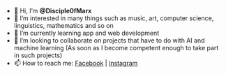 - 👋 Hi, I’m **@Disciple0fMarx**
- 👀 I’m interested in many things such as music, art, computer science, linguistics, mathematics and so on
- 🌱 I’m currently learning app and web development
- 💞️ I’m looking to collaborate on projects that have to do with AI and machine learning (As soon as I become competent enough to take part in such projects)
- 📫 How to reach me: [Facebook](https://www.facebook.com/BigChuniggus/) | [Instagram](https://www.instagram.com/the_kulprit/)

<!---
Disciple0fMarx/Disciple0fMarx is a ✨ special ✨ repository because its `README.md` (this file) appears on your GitHub profile.
You can click the Preview link to take a look at your changes.
--->
